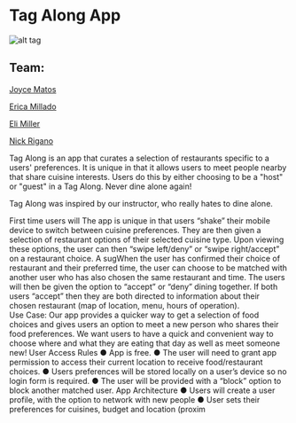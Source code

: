 # Tag Along App

![alt tag](https://github.com/learn-co-students/TagAlong/blob/master/FlatironMasterpiece/Assets.xcassets/tagalong_logo.png)

## Team:
[Joyce Matos](https://github.com/JoyceMatos)	

[Erica Millado](https://github.com/yayitserica)

[Eli Miller](https://github.com/elimiller783)

[Nick Rigano](https://github.com/nrigano)

Tag Along is an app that curates a selection of restaurants specific to a users' preferences.  It is unique in that it allows users to meet people nearby that share cuisine interests.  Users do this by either choosing to be a "host" or "guest" in a Tag Along.  Never dine alone again!

Tag Along was inspired by our instructor, who really hates to dine alone.

First time users will 
The app is unique in that users “shake” their mobile device to switch between cuisine preferences.  They are then given a selection of restaurant options of their selected cuisine type. Upon viewing these options, the user can then “swipe left/deny” or “swipe right/accept” on a restaurant choice. A sugWhen the user has confirmed their choice of restaurant and their preferred time, the user can choose to be matched with another user who has also chosen the same restaurant and time. The users will then be given the option to “accept” or “deny” dining together. If both users “accept” then they are both directed to information about their chosen restaurant (map of location, menu, hours of operation).  
Use Case:
Our app provides a quicker way to get a selection of food choices and gives users an option to meet a new person who shares their food preferences. We want users to have a quick and convenient way to choose where and what they are eating that day as well as meet someone new!
User Access Rules
● App is free. ● The user will need to grant app permission to access their current location to receive food/restaurant choices. ● Users preferences will be stored locally on a user’s device so no login form is required. ● The user will be provided with a “block” option to block another matched user.
App Architecture
● Users will create a user profile, with the option to network with new people   ● User sets their preferences for cuisines, budget and location (proxim
